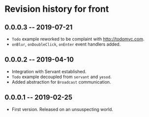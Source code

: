 # Revision history for front

## 0.0.0.3 -- 2019-07-21

* `Todo` example reworked to be complaint with http://todomvc.com.
* `onBlur`, `onDoubleClick`, `onEnter` event handlers added.

## 0.0.0.2 -- 2019-04-10

* Integration with Servant established.
* `Todo` example decoupled from `servant` and `yesod`.
* Added abstraction for `Broadcast` communication.

## 0.0.0.1 -- 2019-02-25

* First version. Released on an unsuspecting world.

